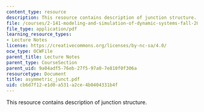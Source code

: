 ```yaml
---
content_type: resource
description: This resource contains description of junction structure.
file: /courses/2-141-modeling-and-simulation-of-dynamic-systems-fall-2006/cb6d7f12e1d0a531a2ce4b0404331b4f_asymmetric_junct.pdf
file_type: application/pdf
learning_resource_types:
- Lecture Notes
license: https://creativecommons.org/licenses/by-nc-sa/4.0/
ocw_type: OCWFile
parent_title: Lecture Notes
parent_type: CourseSection
parent_uid: 9a04adf5-76eb-27f5-97a0-7e810f0f306a
resourcetype: Document
title: asymmetric_junct.pdf
uid: cb6d7f12-e1d0-a531-a2ce-4b0404331b4f
---
```

This resource contains description of junction structure.